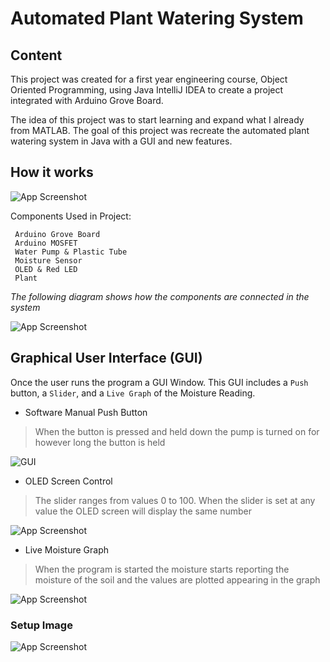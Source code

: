 # Automated Plant Watering System

## Content 

This project was created for a first year engineering course, Object Oriented Programming, using Java IntelliJ IDEA to create a 
project integrated with Arduino Grove Board.

The idea of this project was to start learning and expand what I already from MATLAB. The goal of this project was recreate
the automated plant watering system in Java with a GUI and new features.

## How it works  

![App Screenshot](https://media.giphy.com/media/w6kq9zq2x0usB4EdO9/giphy.gif)

Components Used in Project: 

```
 Arduino Grove Board
 Arduino MOSFET
 Water Pump & Plastic Tube
 Moisture Sensor
 OLED & Red LED
 Plant 
```

*The following diagram shows how the components are connected in the system*

![App Screenshot](https://i.imgur.com/VAEyiEp.png?1)

## Graphical User Interface (GUI) 

Once the user runs the program a GUI Window. This GUI includes a `Push` button, a `Slider`, and a `Live Graph` of the Moisture Reading.

* Software Manual Push Button
> When the button is pressed and held down the pump is turned on for however long the button is held 

![GUI](https://media.giphy.com/media/EMw4WEpVjyUv8aJZ4V/giphy.gif)

* OLED Screen Control
> The slider ranges from values 0 to 100. When the slider is set at any value the OLED screen will display the same number

![App Screenshot](https://media.giphy.com/media/EMw4WEpVjyUv8aJZ4V/giphy.gif)

* Live Moisture Graph
> When the program is started the moisture starts reporting the moisture of the soil and the values are plotted appearing in the graph

![App Screenshot](https://i.imgur.com/YBAGc7Y.jpg)   

### Setup Image

![App Screenshot](https://i.imgur.com/wnaGpqT.png)
